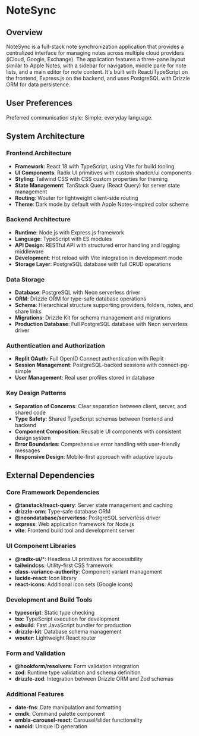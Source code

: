 # NoteSync

## Overview

NoteSync is a full-stack note synchronization application that provides a centralized interface for managing notes across multiple cloud providers (iCloud, Google, Exchange). The application features a three-pane layout similar to Apple Notes, with a sidebar for navigation, middle pane for note lists, and a main editor for note content. It's built with React/TypeScript on the frontend, Express.js on the backend, and uses PostgreSQL with Drizzle ORM for data persistence.

## User Preferences

Preferred communication style: Simple, everyday language.

## System Architecture

### Frontend Architecture
- **Framework**: React 18 with TypeScript, using Vite for build tooling
- **UI Components**: Radix UI primitives with custom shadcn/ui components
- **Styling**: Tailwind CSS with CSS custom properties for theming
- **State Management**: TanStack Query (React Query) for server state management
- **Routing**: Wouter for lightweight client-side routing
- **Theme**: Dark mode by default with Apple Notes-inspired color scheme

### Backend Architecture
- **Runtime**: Node.js with Express.js framework
- **Language**: TypeScript with ES modules
- **API Design**: RESTful API with structured error handling and logging middleware
- **Development**: Hot reload with Vite integration in development mode
- **Storage Layer**: PostgreSQL database with full CRUD operations

### Data Storage
- **Database**: PostgreSQL with Neon serverless driver
- **ORM**: Drizzle ORM for type-safe database operations
- **Schema**: Hierarchical structure supporting providers, folders, notes, and share links
- **Migrations**: Drizzle Kit for schema management and migrations
- **Production Database**: Full PostgreSQL database with Neon serverless driver

### Authentication and Authorization
- **Replit OAuth**: Full OpenID Connect authentication with Replit
- **Session Management**: PostgreSQL-backed sessions with connect-pg-simple
- **User Management**: Real user profiles stored in database

### Key Design Patterns
- **Separation of Concerns**: Clear separation between client, server, and shared code
- **Type Safety**: Shared TypeScript schemas between frontend and backend
- **Component Composition**: Reusable UI components with consistent design system
- **Error Boundaries**: Comprehensive error handling with user-friendly messages
- **Responsive Design**: Mobile-first approach with adaptive layouts

## External Dependencies

### Core Framework Dependencies
- **@tanstack/react-query**: Server state management and caching
- **drizzle-orm**: Type-safe database ORM
- **@neondatabase/serverless**: PostgreSQL serverless driver
- **express**: Web application framework for Node.js
- **vite**: Frontend build tool and development server

### UI Component Libraries
- **@radix-ui/***: Headless UI primitives for accessibility
- **tailwindcss**: Utility-first CSS framework
- **class-variance-authority**: Component variant management
- **lucide-react**: Icon library
- **react-icons**: Additional icon sets (Google icons)

### Development and Build Tools
- **typescript**: Static type checking
- **tsx**: TypeScript execution for development
- **esbuild**: Fast JavaScript bundler for production
- **drizzle-kit**: Database schema management
- **wouter**: Lightweight React router

### Form and Validation
- **@hookform/resolvers**: Form validation integration
- **zod**: Runtime type validation and schema definition
- **drizzle-zod**: Integration between Drizzle ORM and Zod schemas

### Additional Features
- **date-fns**: Date manipulation and formatting
- **cmdk**: Command palette component
- **embla-carousel-react**: Carousel/slider functionality
- **nanoid**: Unique ID generation